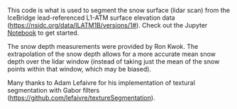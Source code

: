 This code is what is used to segment the snow surface (lidar scan) from the IceBridge lead-referenced L1-ATM surface elevation data (https://nsidc.org/data/ILATM1B/versions/1#). Check out the Jupyter [Notebook](Segmentor_Demo.ipynb) to get started.

The snow depth measurements were provided by Ron Kwok. The extrapolation of the snow depth allows for a more accurate mean snow depth over the lidar window (instead of taking just the mean of the snow points within that window, which may be biased). 

Many thanks to Adam Lefaivre for his implementation of textural segmentation with Gabor filters (https://github.com/lefaivre/textureSegmentation).
